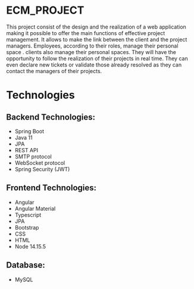 # ECM_PROJECT
This project consist of the design and the realization of a web application making it possible to offer the main functions of effective project management.
It allows to make the link between the client and the project managers. Employees, according to their roles, manage their personal space . clients also manage their personal 
spaces. They will have the opportunity to follow the realization of their projects in real time. They can even declare new tickets or validate those already resolved as they
can contact the managers of their projects.
<h1>Technologies</h1>
<h2>Backend Technologies:</h2>
<ul>
<li>Spring Boot</li>
<li>Java 11</li>
<li>JPA</li>
<li>REST API</li>
<li>SMTP protocol</li>
<li>WebSocket protocol</li>
<li>Spring Security (JWT)</li>
</ul>
<h2>Frontend Technologies:</h2>
<ul>
<li>Angular</li>
<li>Angular Material</li>
<li>Typescript</li>
<li>JPA</li>
<li>Bootstrap</li>
<li>CSS</li>
<li>HTML</li>
<li>Node 14.15.5</li>
</ul>

<h2>Database:</h2>
<ul>
<li>MySQL</li>
</ul>
